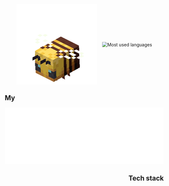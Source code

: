 <div align="center">
  <div style="display: flex; align-items: center; justify-content: center; gap: 16px;">
    <img alt="Flying bee" src="./assets/bee.gif"/>
    <img alt="Most used languages" src="https://github-readme-stats.vercel.app/api/top-langs/?username=markgrushevski&layout=donut&langs_count=6&theme=transparent&hide_border=true"/>
  </div>
  <h2 align="start">My</h2>
  <img src="./readme.svg" alt="My technology stack"/>
  <h2 align="end">Tech stack</h2>
</div>